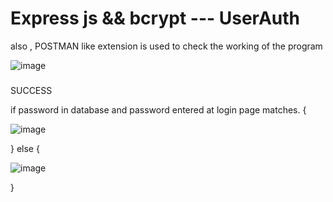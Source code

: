 # Express js && bcrypt --- UserAuth


also , POSTMAN like extension is used to check the working of the program 

![image](https://user-images.githubusercontent.com/88205668/183446630-52f1128d-5bbb-451b-820e-6a1c02c7b1fc.png)


### 

SUCCESS

if password in database and password entered at login page matches.
{

![image](https://user-images.githubusercontent.com/88205668/183445734-7be6759a-c219-4c13-a556-787b85264e4f.png)

}
else
{

![image](https://user-images.githubusercontent.com/88205668/183446065-214f7ae8-e792-44d4-918c-04617b93a2a0.png)


}
